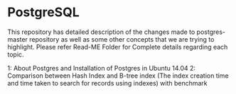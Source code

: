 PostgreSQL
==========

This repository has detailed description of the changes made to postgres-master repository as well as some other concepts that we are trying to highlight. Please refer Read-ME Folder for Complete details regarding each topic.

1: About Postgres and Installation of Postgres in Ubuntu 14.04
2: Comparison between Hash Index and B-tree index (The index creation time and time taken to search for records using indexes) with    benchmark
